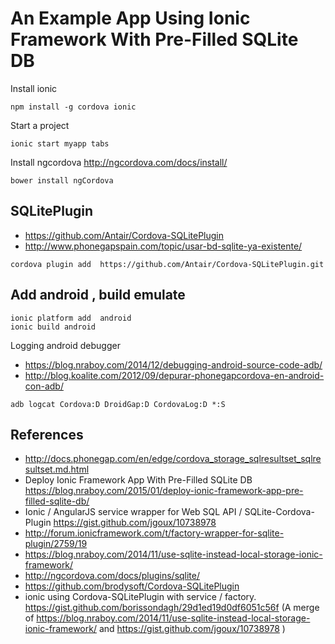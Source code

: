 # An Example App Using Ionic Framework With Pre-Filled SQLite DB  

Install ionic

`npm install -g cordova ionic`

Start a project

`ionic start myapp tabs`

Install ngcordova http://ngcordova.com/docs/install/

`bower install ngCordova`


##  SQLitePlugin


* https://github.com/Antair/Cordova-SQLitePlugin
* http://www.phonegapspain.com/topic/usar-bd-sqlite-ya-existente/

`cordova plugin add  https://github.com/Antair/Cordova-SQLitePlugin.git`


## Add android , build emulate

```
ionic platform add  android
ionic build android 
```

Logging android debugger
* https://blog.nraboy.com/2014/12/debugging-android-source-code-adb/
* http://blog.koalite.com/2012/09/depurar-phonegapcordova-en-android-con-adb/

`adb logcat Cordova:D DroidGap:D CordovaLog:D *:S`




## References 

* http://docs.phonegap.com/en/edge/cordova_storage_sqlresultset_sqlresultset.md.html
* Deploy Ionic Framework App With Pre-Filled SQLite DB  https://blog.nraboy.com/2015/01/deploy-ionic-framework-app-pre-filled-sqlite-db/
* Ionic / AngularJS service wrapper for Web SQL API / SQLite-Cordova-Plugin  https://gist.github.com/jgoux/10738978
* http://forum.ionicframework.com/t/factory-wrapper-for-sqlite-plugin/2759/19
* https://blog.nraboy.com/2014/11/use-sqlite-instead-local-storage-ionic-framework/
* http://ngcordova.com/docs/plugins/sqlite/
* https://github.com/brodysoft/Cordova-SQLitePlugin
* ionic using Cordova-SQLitePlugin with service / factory. https://gist.github.com/borissondagh/29d1ed19d0df6051c56f  (A merge of https://blog.nraboy.com/2014/11/use-sqlite-instead-local-storage-ionic-framework/  and https://gist.github.com/jgoux/10738978 )



